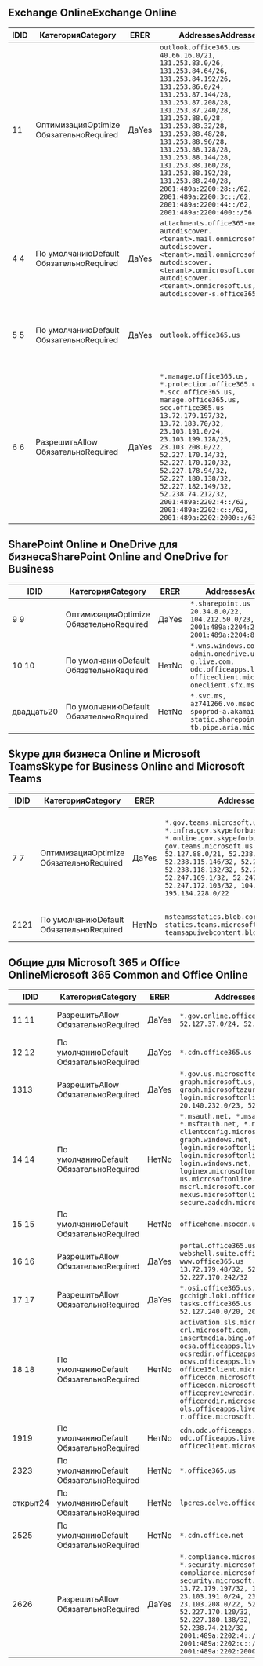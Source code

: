 <!--THIS FILE IS AUTOMATICALLY GENERATED. MANUAL CHANGES WILL BE OVERWRITTEN.-->
<!--Please contact the Office 365 Endpoints team with any questions.-->
<!--USGovGCCHigh endpoints version 2020062900-->
<!--File generated 2020-07-06 08:00:07.7279-->

## <a name="exchange-online"></a><span data-ttu-id="999f1-101">Exchange Online</span><span class="sxs-lookup"><span data-stu-id="999f1-101">Exchange Online</span></span>

<span data-ttu-id="999f1-102">ID</span><span class="sxs-lookup"><span data-stu-id="999f1-102">ID</span></span> | <span data-ttu-id="999f1-103">Категория</span><span class="sxs-lookup"><span data-stu-id="999f1-103">Category</span></span> | <span data-ttu-id="999f1-104">ER</span><span class="sxs-lookup"><span data-stu-id="999f1-104">ER</span></span> | <span data-ttu-id="999f1-105">Addresses</span><span class="sxs-lookup"><span data-stu-id="999f1-105">Addresses</span></span> | <span data-ttu-id="999f1-106">Порты</span><span class="sxs-lookup"><span data-stu-id="999f1-106">Ports</span></span>
-- | -------------------- | --- | ------------------------------------------------------------------------------------------------------------------------------------------------------------------------------------------------------------------------------------------------------------------------------------------------------------------------------------------------------------------------------------------------------------------------------------------------ | -------------------------------
<span data-ttu-id="999f1-107">1</span><span class="sxs-lookup"><span data-stu-id="999f1-107">1</span></span> | <span data-ttu-id="999f1-108">Оптимизация</span><span class="sxs-lookup"><span data-stu-id="999f1-108">Optimize</span></span><BR><span data-ttu-id="999f1-109">Обязательно</span><span class="sxs-lookup"><span data-stu-id="999f1-109">Required</span></span> | <span data-ttu-id="999f1-110">Да</span><span class="sxs-lookup"><span data-stu-id="999f1-110">Yes</span></span> | `outlook.office365.us`<BR>`40.66.16.0/21, 131.253.83.0/26, 131.253.84.64/26, 131.253.84.192/26, 131.253.86.0/24, 131.253.87.144/28, 131.253.87.208/28, 131.253.87.240/28, 131.253.88.0/28, 131.253.88.32/28, 131.253.88.48/28, 131.253.88.96/28, 131.253.88.128/28, 131.253.88.144/28, 131.253.88.160/28, 131.253.88.192/28, 131.253.88.240/28, 2001:489a:2200:28::/62, 2001:489a:2200:3c::/62, 2001:489a:2200:44::/62, 2001:489a:2200:400::/56` | <span data-ttu-id="999f1-111">**TCP:** 443, 80</span><span class="sxs-lookup"><span data-stu-id="999f1-111">**TCP:** 443, 80</span></span>
<span data-ttu-id="999f1-112">4 </span><span class="sxs-lookup"><span data-stu-id="999f1-112">4</span></span> | <span data-ttu-id="999f1-113">По умолчанию</span><span class="sxs-lookup"><span data-stu-id="999f1-113">Default</span></span><BR><span data-ttu-id="999f1-114">Обязательно</span><span class="sxs-lookup"><span data-stu-id="999f1-114">Required</span></span> | <span data-ttu-id="999f1-115">Да</span><span class="sxs-lookup"><span data-stu-id="999f1-115">Yes</span></span> | `attachments.office365-net.us, autodiscover.<tenant>.mail.onmicrosoft.com, autodiscover.<tenant>.mail.onmicrosoft.us, autodiscover.<tenant>.onmicrosoft.com, autodiscover.<tenant>.onmicrosoft.us, autodiscover-s.office365.us` | <span data-ttu-id="999f1-116">**TCP:** 443, 80</span><span class="sxs-lookup"><span data-stu-id="999f1-116">**TCP:** 443, 80</span></span>
<span data-ttu-id="999f1-117">5 </span><span class="sxs-lookup"><span data-stu-id="999f1-117">5</span></span> | <span data-ttu-id="999f1-118">По умолчанию</span><span class="sxs-lookup"><span data-stu-id="999f1-118">Default</span></span><BR><span data-ttu-id="999f1-119">Обязательно</span><span class="sxs-lookup"><span data-stu-id="999f1-119">Required</span></span> | <span data-ttu-id="999f1-120">Да</span><span class="sxs-lookup"><span data-stu-id="999f1-120">Yes</span></span> | `outlook.office365.us` | <span data-ttu-id="999f1-121">**TCP:** 143, 25, 587, 993, 995</span><span class="sxs-lookup"><span data-stu-id="999f1-121">**TCP:** 143, 25, 587, 993, 995</span></span>
<span data-ttu-id="999f1-122">6 </span><span class="sxs-lookup"><span data-stu-id="999f1-122">6</span></span> | <span data-ttu-id="999f1-123">Разрешить</span><span class="sxs-lookup"><span data-stu-id="999f1-123">Allow</span></span><BR><span data-ttu-id="999f1-124">Обязательно</span><span class="sxs-lookup"><span data-stu-id="999f1-124">Required</span></span> | <span data-ttu-id="999f1-125">Да</span><span class="sxs-lookup"><span data-stu-id="999f1-125">Yes</span></span> | `*.manage.office365.us, *.protection.office365.us, *.scc.office365.us, manage.office365.us, scc.office365.us`<BR>`13.72.179.197/32, 13.72.183.70/32, 23.103.191.0/24, 23.103.199.128/25, 23.103.208.0/22, 52.227.170.14/32, 52.227.170.120/32, 52.227.178.94/32, 52.227.180.138/32, 52.227.182.149/32, 52.238.74.212/32, 2001:489a:2202:4::/62, 2001:489a:2202:c::/62, 2001:489a:2202:2000::/63` | <span data-ttu-id="999f1-126">**TCP:** 25, 443</span><span class="sxs-lookup"><span data-stu-id="999f1-126">**TCP:** 25, 443</span></span>

## <a name="sharepoint-online-and-onedrive-for-business"></a><span data-ttu-id="999f1-127">SharePoint Online и OneDrive для бизнеса</span><span class="sxs-lookup"><span data-stu-id="999f1-127">SharePoint Online and OneDrive for Business</span></span>

<span data-ttu-id="999f1-128">ID</span><span class="sxs-lookup"><span data-stu-id="999f1-128">ID</span></span> | <span data-ttu-id="999f1-129">Категория</span><span class="sxs-lookup"><span data-stu-id="999f1-129">Category</span></span> | <span data-ttu-id="999f1-130">ER</span><span class="sxs-lookup"><span data-stu-id="999f1-130">ER</span></span> | <span data-ttu-id="999f1-131">Addresses</span><span class="sxs-lookup"><span data-stu-id="999f1-131">Addresses</span></span> | <span data-ttu-id="999f1-132">Порты</span><span class="sxs-lookup"><span data-stu-id="999f1-132">Ports</span></span>
-- | -------------------- | --- | ------------------------------------------------------------------------------------------------------------------------- | ----------------
<span data-ttu-id="999f1-133">9 </span><span class="sxs-lookup"><span data-stu-id="999f1-133">9</span></span> | <span data-ttu-id="999f1-134">Оптимизация</span><span class="sxs-lookup"><span data-stu-id="999f1-134">Optimize</span></span><BR><span data-ttu-id="999f1-135">Обязательно</span><span class="sxs-lookup"><span data-stu-id="999f1-135">Required</span></span> | <span data-ttu-id="999f1-136">Да</span><span class="sxs-lookup"><span data-stu-id="999f1-136">Yes</span></span> | `*.sharepoint.us`<BR>`20.34.8.0/22, 104.212.50.0/23, 2001:489a:2204:2::/63, 2001:489a:2204:800::/54` | <span data-ttu-id="999f1-137">**TCP:** 443, 80</span><span class="sxs-lookup"><span data-stu-id="999f1-137">**TCP:** 443, 80</span></span>
<span data-ttu-id="999f1-138">10 </span><span class="sxs-lookup"><span data-stu-id="999f1-138">10</span></span> | <span data-ttu-id="999f1-139">По умолчанию</span><span class="sxs-lookup"><span data-stu-id="999f1-139">Default</span></span><BR><span data-ttu-id="999f1-140">Обязательно</span><span class="sxs-lookup"><span data-stu-id="999f1-140">Required</span></span> | <span data-ttu-id="999f1-141">Нет</span><span class="sxs-lookup"><span data-stu-id="999f1-141">No</span></span> | `*.wns.windows.com, admin.onedrive.us, g.live.com, odc.officeapps.live.com, officeclient.microsoft.com, oneclient.sfx.ms` | <span data-ttu-id="999f1-142">**TCP:** 443, 80</span><span class="sxs-lookup"><span data-stu-id="999f1-142">**TCP:** 443, 80</span></span>
<span data-ttu-id="999f1-143">двадцать</span><span class="sxs-lookup"><span data-stu-id="999f1-143">20</span></span> | <span data-ttu-id="999f1-144">По умолчанию</span><span class="sxs-lookup"><span data-stu-id="999f1-144">Default</span></span><BR><span data-ttu-id="999f1-145">Обязательно</span><span class="sxs-lookup"><span data-stu-id="999f1-145">Required</span></span> | <span data-ttu-id="999f1-146">Нет</span><span class="sxs-lookup"><span data-stu-id="999f1-146">No</span></span> | `*.svc.ms, az741266.vo.msecnd.net, spoprod-a.akamaihd.net, static.sharepointonline.com, tb.pipe.aria.microsoft.com` | <span data-ttu-id="999f1-147">**TCP:** 443, 80</span><span class="sxs-lookup"><span data-stu-id="999f1-147">**TCP:** 443, 80</span></span>

## <a name="skype-for-business-online-and-microsoft-teams"></a><span data-ttu-id="999f1-148">Skype для бизнеса Online и Microsoft Teams</span><span class="sxs-lookup"><span data-stu-id="999f1-148">Skype for Business Online and Microsoft Teams</span></span>

<span data-ttu-id="999f1-149">ID</span><span class="sxs-lookup"><span data-stu-id="999f1-149">ID</span></span> | <span data-ttu-id="999f1-150">Категория</span><span class="sxs-lookup"><span data-stu-id="999f1-150">Category</span></span> | <span data-ttu-id="999f1-151">ER</span><span class="sxs-lookup"><span data-stu-id="999f1-151">ER</span></span> | <span data-ttu-id="999f1-152">Addresses</span><span class="sxs-lookup"><span data-stu-id="999f1-152">Addresses</span></span> | <span data-ttu-id="999f1-153">Порты</span><span class="sxs-lookup"><span data-stu-id="999f1-153">Ports</span></span>
-- | -------------------- | --- | --------------------------------------------------------------------------------------------------------------------------------------------------------------------------------------------------------------------------------------------------------------------------------------------------------------------------------- | ---------------------------------------------------
<span data-ttu-id="999f1-154">7 </span><span class="sxs-lookup"><span data-stu-id="999f1-154">7</span></span> | <span data-ttu-id="999f1-155">Оптимизация</span><span class="sxs-lookup"><span data-stu-id="999f1-155">Optimize</span></span><BR><span data-ttu-id="999f1-156">Обязательно</span><span class="sxs-lookup"><span data-stu-id="999f1-156">Required</span></span> | <span data-ttu-id="999f1-157">Да</span><span class="sxs-lookup"><span data-stu-id="999f1-157">Yes</span></span> | `*.gov.teams.microsoft.us, *.infra.gov.skypeforbusiness.us, *.online.gov.skypeforbusiness.us, gov.teams.microsoft.us`<BR>`52.127.88.0/21, 52.238.114.160/32, 52.238.115.146/32, 52.238.117.171/32, 52.238.118.132/32, 52.247.167.192/32, 52.247.169.1/32, 52.247.172.50/32, 52.247.172.103/32, 104.212.44.0/22, 195.134.228.0/22` | <span data-ttu-id="999f1-158">**TCP:** 443, 80</span><span class="sxs-lookup"><span data-stu-id="999f1-158">**TCP:** 443, 80</span></span><BR><span data-ttu-id="999f1-159">**UDP:** 3478, 3479, 3480, 3481</span><span class="sxs-lookup"><span data-stu-id="999f1-159">**UDP:** 3478, 3479, 3480, 3481</span></span>
<span data-ttu-id="999f1-160">21</span><span class="sxs-lookup"><span data-stu-id="999f1-160">21</span></span> | <span data-ttu-id="999f1-161">По умолчанию</span><span class="sxs-lookup"><span data-stu-id="999f1-161">Default</span></span><BR><span data-ttu-id="999f1-162">Обязательно</span><span class="sxs-lookup"><span data-stu-id="999f1-162">Required</span></span> | <span data-ttu-id="999f1-163">Нет</span><span class="sxs-lookup"><span data-stu-id="999f1-163">No</span></span> | `msteamsstatics.blob.core.usgovcloudapi.net, statics.teams.microsoft.com, teamsapuiwebcontent.blob.core.usgovcloudapi.net` | <span data-ttu-id="999f1-164">**TCP:** 443</span><span class="sxs-lookup"><span data-stu-id="999f1-164">**TCP:** 443</span></span>

## <a name="microsoft-365-common-and-office-online"></a><span data-ttu-id="999f1-165">Общие для Microsoft 365 и Office Online</span><span class="sxs-lookup"><span data-stu-id="999f1-165">Microsoft 365 Common and Office Online</span></span>

<span data-ttu-id="999f1-166">ID</span><span class="sxs-lookup"><span data-stu-id="999f1-166">ID</span></span> | <span data-ttu-id="999f1-167">Категория</span><span class="sxs-lookup"><span data-stu-id="999f1-167">Category</span></span> | <span data-ttu-id="999f1-168">ER</span><span class="sxs-lookup"><span data-stu-id="999f1-168">ER</span></span> | <span data-ttu-id="999f1-169">Addresses</span><span class="sxs-lookup"><span data-stu-id="999f1-169">Addresses</span></span> | <span data-ttu-id="999f1-170">Порты</span><span class="sxs-lookup"><span data-stu-id="999f1-170">Ports</span></span>
-- | ------------------- | --- | ---------------------------------------------------------------------------------------------------------------------------------------------------------------------------------------------------------------------------------------------------------------------------------------------------------------------------------------------------------------------------------------------- | ----------------
<span data-ttu-id="999f1-171">11 </span><span class="sxs-lookup"><span data-stu-id="999f1-171">11</span></span> | <span data-ttu-id="999f1-172">Разрешить</span><span class="sxs-lookup"><span data-stu-id="999f1-172">Allow</span></span><BR><span data-ttu-id="999f1-173">Обязательно</span><span class="sxs-lookup"><span data-stu-id="999f1-173">Required</span></span> | <span data-ttu-id="999f1-174">Да</span><span class="sxs-lookup"><span data-stu-id="999f1-174">Yes</span></span> | `*.gov.online.office365.us`<BR>`52.127.37.0/24, 52.127.82.0/23` | <span data-ttu-id="999f1-175">**TCP:** 443</span><span class="sxs-lookup"><span data-stu-id="999f1-175">**TCP:** 443</span></span>
<span data-ttu-id="999f1-176">12 </span><span class="sxs-lookup"><span data-stu-id="999f1-176">12</span></span> | <span data-ttu-id="999f1-177">По умолчанию</span><span class="sxs-lookup"><span data-stu-id="999f1-177">Default</span></span><BR><span data-ttu-id="999f1-178">Обязательно</span><span class="sxs-lookup"><span data-stu-id="999f1-178">Required</span></span> | <span data-ttu-id="999f1-179">Да</span><span class="sxs-lookup"><span data-stu-id="999f1-179">Yes</span></span> | `*.cdn.office365.us` | <span data-ttu-id="999f1-180">**TCP:** 443</span><span class="sxs-lookup"><span data-stu-id="999f1-180">**TCP:** 443</span></span>
<span data-ttu-id="999f1-181">13</span><span class="sxs-lookup"><span data-stu-id="999f1-181">13</span></span> | <span data-ttu-id="999f1-182">Разрешить</span><span class="sxs-lookup"><span data-stu-id="999f1-182">Allow</span></span><BR><span data-ttu-id="999f1-183">Обязательно</span><span class="sxs-lookup"><span data-stu-id="999f1-183">Required</span></span> | <span data-ttu-id="999f1-184">Да</span><span class="sxs-lookup"><span data-stu-id="999f1-184">Yes</span></span> | `*.gov.us.microsoftonline.com, graph.microsoft.us, graph.microsoftazure.us, login.microsoftonline.us`<BR>`20.140.232.0/23, 52.126.194.0/23` | <span data-ttu-id="999f1-185">**TCP:** 443</span><span class="sxs-lookup"><span data-stu-id="999f1-185">**TCP:** 443</span></span>
<span data-ttu-id="999f1-186">14 </span><span class="sxs-lookup"><span data-stu-id="999f1-186">14</span></span> | <span data-ttu-id="999f1-187">По умолчанию</span><span class="sxs-lookup"><span data-stu-id="999f1-187">Default</span></span><BR><span data-ttu-id="999f1-188">Обязательно</span><span class="sxs-lookup"><span data-stu-id="999f1-188">Required</span></span> | <span data-ttu-id="999f1-189">Нет</span><span class="sxs-lookup"><span data-stu-id="999f1-189">No</span></span> | `*.msauth.net, *.msauthimages.us, *.msftauth.net, *.msftauthimages.us, clientconfig.microsoftonline-p.net, graph.windows.net, login.microsoftonline.com, login.microsoftonline-p.com, login.windows.net, loginex.microsoftonline.com, login-us.microsoftonline.com, mscrl.microsoft.com, nexus.microsoftonline-p.com, secure.aadcdn.microsoftonline-p.com` | <span data-ttu-id="999f1-190">**TCP:** 443</span><span class="sxs-lookup"><span data-stu-id="999f1-190">**TCP:** 443</span></span>
<span data-ttu-id="999f1-191">15 </span><span class="sxs-lookup"><span data-stu-id="999f1-191">15</span></span> | <span data-ttu-id="999f1-192">По умолчанию</span><span class="sxs-lookup"><span data-stu-id="999f1-192">Default</span></span><BR><span data-ttu-id="999f1-193">Обязательно</span><span class="sxs-lookup"><span data-stu-id="999f1-193">Required</span></span> | <span data-ttu-id="999f1-194">Нет</span><span class="sxs-lookup"><span data-stu-id="999f1-194">No</span></span> | `officehome.msocdn.us, prod.msocdn.us` | <span data-ttu-id="999f1-195">**TCP:** 443, 80</span><span class="sxs-lookup"><span data-stu-id="999f1-195">**TCP:** 443, 80</span></span>
<span data-ttu-id="999f1-196">16 </span><span class="sxs-lookup"><span data-stu-id="999f1-196">16</span></span> | <span data-ttu-id="999f1-197">Разрешить</span><span class="sxs-lookup"><span data-stu-id="999f1-197">Allow</span></span><BR><span data-ttu-id="999f1-198">Обязательно</span><span class="sxs-lookup"><span data-stu-id="999f1-198">Required</span></span> | <span data-ttu-id="999f1-199">Да</span><span class="sxs-lookup"><span data-stu-id="999f1-199">Yes</span></span> | `portal.office365.us, webshell.suite.office365.us, www.office365.us`<BR>`13.72.179.48/32, 52.227.167.206/32, 52.227.170.242/32` | <span data-ttu-id="999f1-200">**TCP:** 443, 80</span><span class="sxs-lookup"><span data-stu-id="999f1-200">**TCP:** 443, 80</span></span>
<span data-ttu-id="999f1-201">17 </span><span class="sxs-lookup"><span data-stu-id="999f1-201">17</span></span> | <span data-ttu-id="999f1-202">Разрешить</span><span class="sxs-lookup"><span data-stu-id="999f1-202">Allow</span></span><BR><span data-ttu-id="999f1-203">Обязательно</span><span class="sxs-lookup"><span data-stu-id="999f1-203">Required</span></span> | <span data-ttu-id="999f1-204">Да</span><span class="sxs-lookup"><span data-stu-id="999f1-204">Yes</span></span> | `*.osi.office365.us, gcchigh.loki.office365.us, tasks.office365.us`<BR>`52.127.240.0/20, 2001:489a:2206::/48` | <span data-ttu-id="999f1-205">**TCP:** 443</span><span class="sxs-lookup"><span data-stu-id="999f1-205">**TCP:** 443</span></span>
<span data-ttu-id="999f1-206">18 </span><span class="sxs-lookup"><span data-stu-id="999f1-206">18</span></span> | <span data-ttu-id="999f1-207">По умолчанию</span><span class="sxs-lookup"><span data-stu-id="999f1-207">Default</span></span><BR><span data-ttu-id="999f1-208">Обязательно</span><span class="sxs-lookup"><span data-stu-id="999f1-208">Required</span></span> | <span data-ttu-id="999f1-209">Нет</span><span class="sxs-lookup"><span data-stu-id="999f1-209">No</span></span> | `activation.sls.microsoft.com, crl.microsoft.com, go.microsoft.com, insertmedia.bing.office.net, ocsa.officeapps.live.com, ocsredir.officeapps.live.com, ocws.officeapps.live.com, office15client.microsoft.com, officecdn.microsoft.com, officecdn.microsoft.com.edgesuite.net, officepreviewredir.microsoft.com, officeredir.microsoft.com, ols.officeapps.live.com, r.office.microsoft.com` | <span data-ttu-id="999f1-210">**TCP:** 443, 80</span><span class="sxs-lookup"><span data-stu-id="999f1-210">**TCP:** 443, 80</span></span>
<span data-ttu-id="999f1-211">19</span><span class="sxs-lookup"><span data-stu-id="999f1-211">19</span></span> | <span data-ttu-id="999f1-212">По умолчанию</span><span class="sxs-lookup"><span data-stu-id="999f1-212">Default</span></span><BR><span data-ttu-id="999f1-213">Обязательно</span><span class="sxs-lookup"><span data-stu-id="999f1-213">Required</span></span> | <span data-ttu-id="999f1-214">Нет</span><span class="sxs-lookup"><span data-stu-id="999f1-214">No</span></span> | `cdn.odc.officeapps.live.com, odc.officeapps.live.com, officeclient.microsoft.com` | <span data-ttu-id="999f1-215">**TCP:** 443, 80</span><span class="sxs-lookup"><span data-stu-id="999f1-215">**TCP:** 443, 80</span></span>
<span data-ttu-id="999f1-216">23</span><span class="sxs-lookup"><span data-stu-id="999f1-216">23</span></span> | <span data-ttu-id="999f1-217">По умолчанию</span><span class="sxs-lookup"><span data-stu-id="999f1-217">Default</span></span><BR><span data-ttu-id="999f1-218">Обязательно</span><span class="sxs-lookup"><span data-stu-id="999f1-218">Required</span></span> | <span data-ttu-id="999f1-219">Нет</span><span class="sxs-lookup"><span data-stu-id="999f1-219">No</span></span> | `*.office365.us` | <span data-ttu-id="999f1-220">**TCP:** 443, 80</span><span class="sxs-lookup"><span data-stu-id="999f1-220">**TCP:** 443, 80</span></span>
<span data-ttu-id="999f1-221">открыт</span><span class="sxs-lookup"><span data-stu-id="999f1-221">24</span></span> | <span data-ttu-id="999f1-222">По умолчанию</span><span class="sxs-lookup"><span data-stu-id="999f1-222">Default</span></span><BR><span data-ttu-id="999f1-223">Обязательно</span><span class="sxs-lookup"><span data-stu-id="999f1-223">Required</span></span> | <span data-ttu-id="999f1-224">Нет</span><span class="sxs-lookup"><span data-stu-id="999f1-224">No</span></span> | `lpcres.delve.office.com` | <span data-ttu-id="999f1-225">**TCP:** 443</span><span class="sxs-lookup"><span data-stu-id="999f1-225">**TCP:** 443</span></span>
<span data-ttu-id="999f1-226">25</span><span class="sxs-lookup"><span data-stu-id="999f1-226">25</span></span> | <span data-ttu-id="999f1-227">По умолчанию</span><span class="sxs-lookup"><span data-stu-id="999f1-227">Default</span></span><BR><span data-ttu-id="999f1-228">Обязательно</span><span class="sxs-lookup"><span data-stu-id="999f1-228">Required</span></span> | <span data-ttu-id="999f1-229">Нет</span><span class="sxs-lookup"><span data-stu-id="999f1-229">No</span></span> | `*.cdn.office.net` | <span data-ttu-id="999f1-230">**TCP:** 443</span><span class="sxs-lookup"><span data-stu-id="999f1-230">**TCP:** 443</span></span>
<span data-ttu-id="999f1-231">26</span><span class="sxs-lookup"><span data-stu-id="999f1-231">26</span></span> | <span data-ttu-id="999f1-232">Разрешить</span><span class="sxs-lookup"><span data-stu-id="999f1-232">Allow</span></span><BR><span data-ttu-id="999f1-233">Обязательно</span><span class="sxs-lookup"><span data-stu-id="999f1-233">Required</span></span> | <span data-ttu-id="999f1-234">Да</span><span class="sxs-lookup"><span data-stu-id="999f1-234">Yes</span></span> | `*.compliance.microsoft.us, *.security.microsoft.us, compliance.microsoft.us, security.microsoft.us`<BR>`13.72.179.197/32, 13.72.183.70/32, 23.103.191.0/24, 23.103.199.128/25, 23.103.208.0/22, 52.227.170.14/32, 52.227.170.120/32, 52.227.178.94/32, 52.227.180.138/32, 52.227.182.149/32, 52.238.74.212/32, 2001:489a:2202:4::/62, 2001:489a:2202:c::/62, 2001:489a:2202:2000::/63` | <span data-ttu-id="999f1-235">**TCP:** 443, 80</span><span class="sxs-lookup"><span data-stu-id="999f1-235">**TCP:** 443, 80</span></span>
